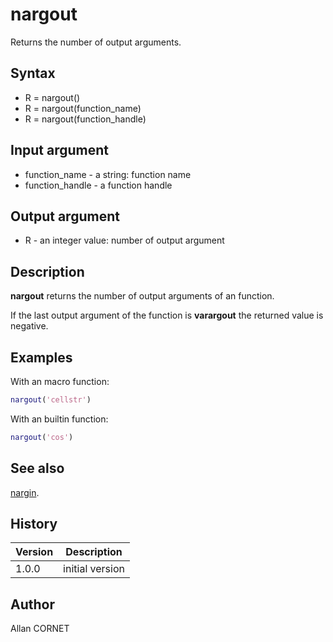 # nargout

Returns the number of output arguments.

## Syntax

- R = nargout()
- R = nargout(function_name)
- R = nargout(function_handle)

## Input argument

- function_name - a string: function name
- function_handle - a function handle

## Output argument

- R - an integer value: number of output argument

## Description

  <p><b>nargout</b> returns the number of output arguments of an function.</p>
  <p>If the last output argument of the function  is <b>varargout</b> the returned value is negative.</p>

## Examples

With an macro function:

```matlab
nargout('cellstr')
```

With an builtin function:

```matlab
nargout('cos')
```

## See also

[nargin](nargin.md).

## History

| Version | Description     |
| ------- | --------------- |
| 1.0.0   | initial version |

## Author

Allan CORNET
